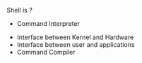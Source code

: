 Shell is ?
+ Command Interpreter
* Interface between Kernel and Hardware
* Interface between user and applications
* Command Compiler